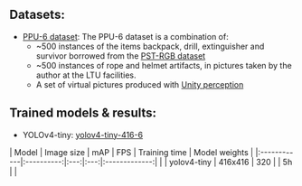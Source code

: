 ## Datasets:  
- [PPU-6 dataset](https://drive.google.com/file/d/1D-oBYlsD2c4dWnMyhtav1_mYnqfNK-ep/view?usp=sharing): The PPU-6 dataset is a combination of:  
  - ~500 instances of the items backpack, drill, extinguisher and survivor borrowed from the [PST-RGB dataset](https://github.com/ShreyasSkandanS/pst900_thermal_rgb)
  - ~500 instances of rope and helmet artifacts, in pictures taken by the author at the LTU facilities. 
  - A set of virtual pictures produced with [Unity perception](https://github.com/Unity-Technologies/com.unity.perception)

## Trained models & results:  
- YOLOv4-tiny: [yolov4-tiny-416-6](https://drive.google.com/file/d/1kGqmUowvL5ePiV0n4fvkYvy-2fD0FYwi/view?usp=sharing)



| Model       | Image size | mAP | FPS | Training time | Model weights |
|:------------|:----------:|:---:|:---:|:-------------:|  |
| yolov4-tiny | 416x416    | 320 |     |        5h     | |






